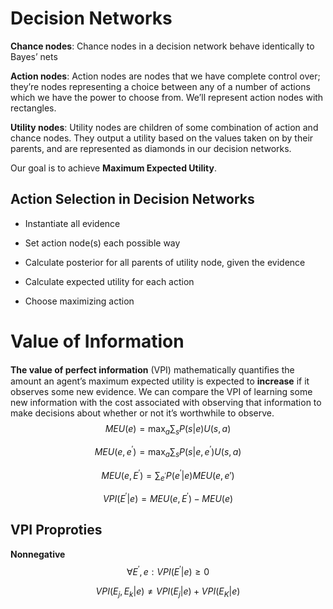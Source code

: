# Decision Networks

**Chance nodes**: Chance nodes in a decision network behave identically to Bayes’ nets

**Action nodes**: Action nodes are nodes that we have complete control over; they’re nodes representing a choice between any of a number of actions which we have the power to choose from. We’ll represent action nodes with rectangles.

**Utility nodes**: Utility nodes are children of some combination of action and chance nodes. They output a utility based on the values taken on by their parents, and are represented as diamonds in our decision networks.

Our goal is to achieve **Maximum Expected Utility**.

## Action Selection in Decision Networks

* Instantiate all evidence 

* Set action node(s) each possible way
* Calculate posterior for all parents of utility node, given the evidence 
* Calculate expected utility for each action 
* Choose maximizing action

# Value of Information

**The value of perfect information** (VPI) mathematically quantiﬁes the amount an agent’s maximum expected utility is expected to **increase** if it observes some new evidence. We can compare the VPI of learning some new information with the cost associated with observing that information to make decisions about whether or not it’s worthwhile to observe.
$$
MEU(e) = \max_{a} \sum_{s}P(s|e)U(s,a)
$$

$$
MEU(e,e^{'}) =\max_{a}\sum_{s}P(s|e,e^{'})U(s,a)
$$

$$
MEU(e,E^{'}) =\sum_{e^{'}}P(e^{'}|e)MEU(e,e')
$$

$$
VPI(E^{'}|e) = MEU(e, E^{'})-MEU(e)
$$

## VPI Proproties

**Nonnegative**
$$
\forall E^{'}, e : VPI(E^{'}|e) \geq 0
$$

$$
VPI(E_j, E_k|e) \neq  VPI(E_j|e)+VPI(E_K|e)
$$